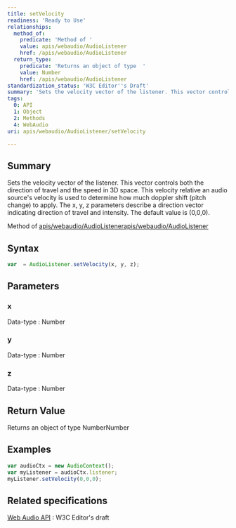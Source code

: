 ```yaml
---
title: setVelocity
readiness: 'Ready to Use'
relationships:
  method_of:
    predicate: 'Method of '
    value: apis/webaudio/AudioListener
    href: /apis/webaudio/AudioListener
  return_type:
    predicate: 'Returns an object of type  '
    value: Number
    href: /apis/webaudio/AudioListener
standardization_status: 'W3C Editor''s Draft'
summary: 'Sets the velocity vector of the listener. This vector controls both the direction of travel and the speed in 3D space. This velocity relative an audio source''s velocity is used to determine how much doppler shift (pitch change) to apply. The x, y, z parameters describe a direction vector indicating direction of travel and intensity. The default value is (0,0,0).'
tags:
  0: API
  1: Object
  2: Methods
  4: WebAudio
uri: apis/webaudio/AudioListener/setVelocity

---
```

## <span>Summary</span>

Sets the velocity vector of the listener. This vector controls both the direction of travel and the speed in 3D space. This velocity relative an audio source's velocity is used to determine how much doppler shift (pitch change) to apply. The x, y, z parameters describe a direction vector indicating direction of travel and intensity. The default value is (0,0,0).

Method of [apis/webaudio/AudioListener](/apis/webaudio/AudioListener)[apis/webaudio/AudioListener](/apis/webaudio/AudioListener)

## <span>Syntax</span>

``` js
var  = AudioListener.setVelocity(x, y, z);
```

## <span>Parameters</span>

### <span>x</span>

 Data-type
:   Number

### <span>y</span>

 Data-type
:   Number

### <span>z</span>

 Data-type
:   Number

## <span>Return Value</span>

Returns an object of type NumberNumber

## <span>Examples</span>

``` js
var audioCtx = new AudioContext();
var myListener = audioCtx.listener;
myListener.setVelocity(0,0,0);
```

## <span>Related specifications</span>

[Web Audio API](http://webaudio.github.io/web-audio-api/)
:   W3C Editor's draft
